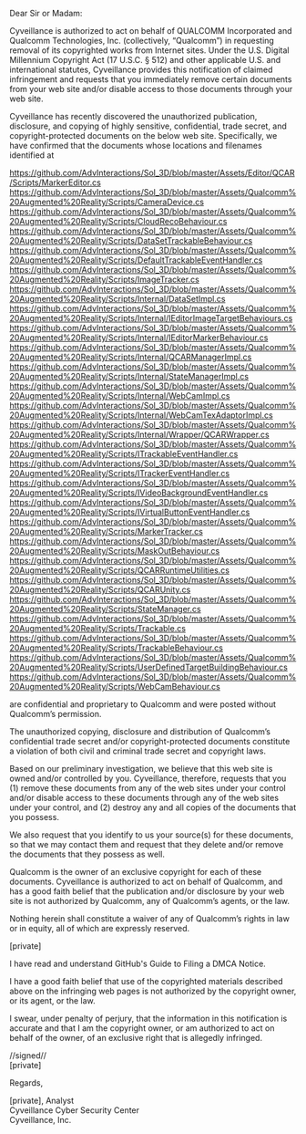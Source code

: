 Dear Sir or Madam:

Cyveillance is authorized to act on behalf of QUALCOMM Incorporated and Qualcomm Technologies, Inc. (collectively, “Qualcomm”) in requesting removal of its copyrighted works from Internet sites. Under the U.S. Digital Millennium Copyright Act (17 U.S.C. § 512) and other applicable U.S. and international statutes, Cyveillance provides this notification of claimed infringement and requests that you immediately remove certain documents from your web site and/or disable access to those documents through your web site.

Cyveillance has recently discovered the unauthorized publication, disclosure, and copying of highly sensitive, confidential, trade secret, and copyright-protected documents on the below web site. Specifically, we have confirmed that the documents whose locations and filenames identified at

https://github.com/AdvInteractions/Sol_3D/blob/master/Assets/Editor/QCAR/Scripts/MarkerEditor.cs  
https://github.com/AdvInteractions/Sol_3D/blob/master/Assets/Qualcomm%20Augmented%20Reality/Scripts/CameraDevice.cs  
https://github.com/AdvInteractions/Sol_3D/blob/master/Assets/Qualcomm%20Augmented%20Reality/Scripts/CloudRecoBehaviour.cs  
https://github.com/AdvInteractions/Sol_3D/blob/master/Assets/Qualcomm%20Augmented%20Reality/Scripts/DataSetTrackableBehaviour.cs  
https://github.com/AdvInteractions/Sol_3D/blob/master/Assets/Qualcomm%20Augmented%20Reality/Scripts/DefaultTrackableEventHandler.cs  
https://github.com/AdvInteractions/Sol_3D/blob/master/Assets/Qualcomm%20Augmented%20Reality/Scripts/ImageTracker.cs  
https://github.com/AdvInteractions/Sol_3D/blob/master/Assets/Qualcomm%20Augmented%20Reality/Scripts/Internal/DataSetImpl.cs  
https://github.com/AdvInteractions/Sol_3D/blob/master/Assets/Qualcomm%20Augmented%20Reality/Scripts/Internal/IEditorImageTargetBehaviours.cs  
https://github.com/AdvInteractions/Sol_3D/blob/master/Assets/Qualcomm%20Augmented%20Reality/Scripts/Internal/IEditorMarkerBehaviour.cs  
https://github.com/AdvInteractions/Sol_3D/blob/master/Assets/Qualcomm%20Augmented%20Reality/Scripts/Internal/QCARManagerImpl.cs  
https://github.com/AdvInteractions/Sol_3D/blob/master/Assets/Qualcomm%20Augmented%20Reality/Scripts/Internal/StateManagerImpl.cs  
https://github.com/AdvInteractions/Sol_3D/blob/master/Assets/Qualcomm%20Augmented%20Reality/Scripts/Internal/WebCamImpl.cs  
https://github.com/AdvInteractions/Sol_3D/blob/master/Assets/Qualcomm%20Augmented%20Reality/Scripts/Internal/WebCamTexAdaptorImpl.cs  
https://github.com/AdvInteractions/Sol_3D/blob/master/Assets/Qualcomm%20Augmented%20Reality/Scripts/Internal/Wrapper/QCARWrapper.cs  
https://github.com/AdvInteractions/Sol_3D/blob/master/Assets/Qualcomm%20Augmented%20Reality/Scripts/ITrackableEventHandler.cs  
https://github.com/AdvInteractions/Sol_3D/blob/master/Assets/Qualcomm%20Augmented%20Reality/Scripts/ITrackerEventHandler.cs  
https://github.com/AdvInteractions/Sol_3D/blob/master/Assets/Qualcomm%20Augmented%20Reality/Scripts/IVideoBackgroundEventHandler.cs  
https://github.com/AdvInteractions/Sol_3D/blob/master/Assets/Qualcomm%20Augmented%20Reality/Scripts/IVirtualButtonEventHandler.cs  
https://github.com/AdvInteractions/Sol_3D/blob/master/Assets/Qualcomm%20Augmented%20Reality/Scripts/MarkerTracker.cs  
https://github.com/AdvInteractions/Sol_3D/blob/master/Assets/Qualcomm%20Augmented%20Reality/Scripts/MaskOutBehaviour.cs  
https://github.com/AdvInteractions/Sol_3D/blob/master/Assets/Qualcomm%20Augmented%20Reality/Scripts/QCARRuntimeUtilities.cs  
https://github.com/AdvInteractions/Sol_3D/blob/master/Assets/Qualcomm%20Augmented%20Reality/Scripts/QCARUnity.cs  
https://github.com/AdvInteractions/Sol_3D/blob/master/Assets/Qualcomm%20Augmented%20Reality/Scripts/StateManager.cs  
https://github.com/AdvInteractions/Sol_3D/blob/master/Assets/Qualcomm%20Augmented%20Reality/Scripts/Trackable.cs  
https://github.com/AdvInteractions/Sol_3D/blob/master/Assets/Qualcomm%20Augmented%20Reality/Scripts/TrackableBehaviour.cs  
https://github.com/AdvInteractions/Sol_3D/blob/master/Assets/Qualcomm%20Augmented%20Reality/Scripts/UserDefinedTargetBuildingBehaviour.cs  
https://github.com/AdvInteractions/Sol_3D/blob/master/Assets/Qualcomm%20Augmented%20Reality/Scripts/WebCamBehaviour.cs  

are confidential and proprietary to Qualcomm and were posted without Qualcomm’s permission.

The unauthorized copying, disclosure and distribution of Qualcomm’s confidential trade secret and/or copyright-protected documents constitute a violation of both civil and criminal trade secret and copyright laws.

Based on our preliminary investigation, we believe that this web site is owned and/or controlled by you. Cyveillance, therefore, requests that you (1) remove these documents from any of the web sites under your control and/or disable access to these documents through any of the web sites under your control, and (2) destroy any and all copies of the documents that you possess.

We also request that you identify to us your source(s) for these documents, so that we may contact them and request that they delete and/or remove the documents that they possess as well.

Qualcomm is the owner of an exclusive copyright for each of these documents. Cyveillance is authorized to act on behalf of Qualcomm, and has a good faith belief that the publication and/or disclosure by your web site is not authorized by Qualcomm, any of Qualcomm’s agents, or the law.

Nothing herein shall constitute a waiver of any of Qualcomm’s rights in law or in equity, all of which are expressly reserved.

[private]

I have read and understand GitHub's Guide to Filing a DMCA Notice.

I have a good faith belief that use of the copyrighted materials described above on the infringing web pages is not authorized by the copyright owner, or its agent, or the law.

I swear, under penalty of perjury, that the information in this notification is accurate and that I am the copyright owner, or am authorized to act on behalf of the owner, of an exclusive right that is allegedly infringed.

//signed//  
[private]

Regards,

[private], Analyst  
Cyveillance Cyber Security Center  
Cyveillance, Inc.
